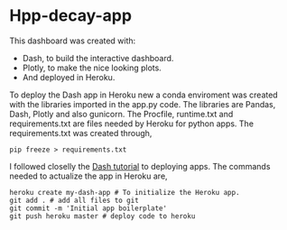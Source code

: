 # Hpp-decay-app

This dashboard was created with: 
  * Dash, to build the interactive dashboard.
  * Plotly, to make the nice looking plots.
  * And deployed in Heroku.
 
To deploy the Dash app in Heroku new a conda enviroment was created with the libraries imported in the app.py code. The libraries are Pandas, Dash, Plotly and also gunicorn.
The Procfile, runtime.txt and requirements.txt are files needed by Heroku for python apps. The requirements.txt was created through,

```
pip freeze > requirements.txt
```

I followed closelly the [Dash tutorial](https://dash.plotly.com/deployment) to deploying apps. The commands needed to actualize the app in Heroku are,

```
heroku create my-dash-app # To initialize the Heroku app.
git add . # add all files to git
git commit -m 'Initial app boilerplate'
git push heroku master # deploy code to heroku
```
